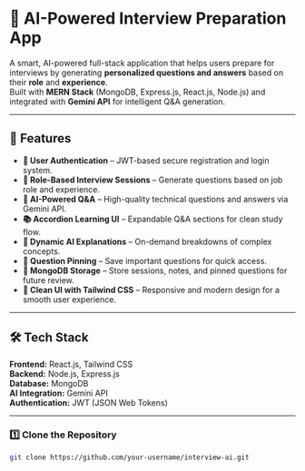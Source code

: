 # 🧠 AI-Powered Interview Preparation App

A smart, AI-powered full-stack application that helps users prepare for interviews by generating **personalized questions and answers** based on their **role** and **experience**.  
Built with **MERN Stack** (MongoDB, Express.js, React.js, Node.js) and integrated with **Gemini API** for intelligent Q&A generation.

---

## 🚀 Features

- **🔐 User Authentication** – JWT-based secure registration and login system.
- **🎯 Role-Based Interview Sessions** – Generate questions based on job role and experience.
- **🤖 AI-Powered Q&A** – High-quality technical questions and answers via Gemini API.
- **📚 Accordion Learning UI** – Expandable Q&A sections for clean study flow.
- **🧠 Dynamic AI Explanations** – On-demand breakdowns of complex concepts.
- **📌 Question Pinning** – Save important questions for quick access.
- **💾 MongoDB Storage** – Store sessions, notes, and pinned questions for future review.
- **🎨 Clean UI with Tailwind CSS** – Responsive and modern design for a smooth user experience.

---

## 🛠 Tech Stack

**Frontend:** React.js, Tailwind CSS  
**Backend:** Node.js, Express.js  
**Database:** MongoDB  
**AI Integration:** Gemini API  
**Authentication:** JWT (JSON Web Tokens)  

---

### 1️⃣ Clone the Repository
```bash
git clone https://github.com/your-username/interview-ai.git



